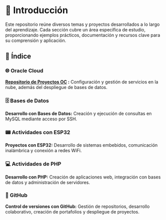 # 🔭 Introducción  
Este repositorio reúne diversos temas y proyectos desarrollados a lo largo del aprendizaje. Cada sección cubre un área específica de estudio, proporcionando ejemplos prácticos, documentación y recursos clave para su comprensión y aplicación.  

## 📌 Índice  

### 🌐 Oracle Cloud  
**[Repositorio de Proyectos OC](https://github.com/VictorPM19/Oracle-Cloud.git)
:** Configuración y gestión de servicios en la nube, además del despliegue de bases de datos.

### 🗄️ Bases de Datos  
**Desarrollo con Bases de Datos:** Creación y ejecución de consultas en MySQL mediante acceso por SSH.  

### 📟 Actividades con ESP32  
**Proyectos con ESP32:** Desarrollo de sistemas embebidos, comunicación inalámbrica y conexión a redes WiFi.  

### 💻 Actividades de PHP  
**Desarrollo con PHP:** Creación de aplicaciones web, integración con bases de datos y administración de servidores.  

### 🔎 GitHub  
**Control de versiones con GitHub:** Gestión de repositorios, desarrollo colaborativo, creación de portafolios y despliegue de proyectos.  
  
